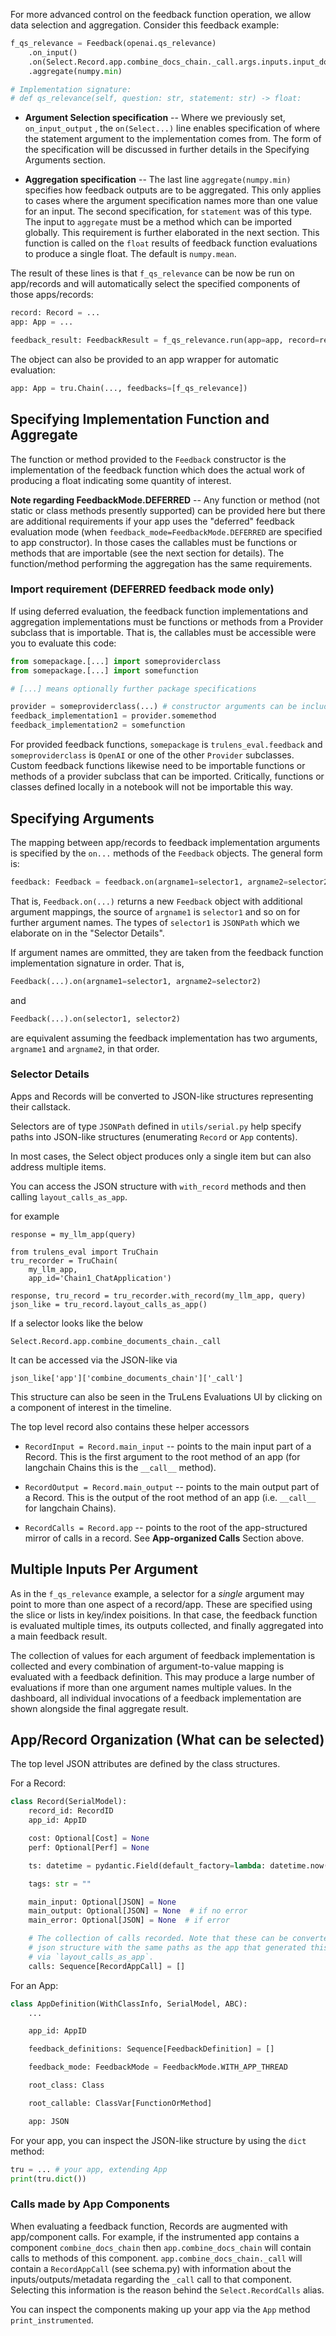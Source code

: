 For more advanced control on the feedback function operation, we allow data
selection and aggregation. Consider this feedback example:

```python
f_qs_relevance = Feedback(openai.qs_relevance)
    .on_input()
    .on(Select.Record.app.combine_docs_chain._call.args.inputs.input_documents[:].page_content)
    .aggregate(numpy.min)

# Implementation signature:
# def qs_relevance(self, question: str, statement: str) -> float:
```

- **Argument Selection specification** -- Where we previously set,
  `on_input_output` , the `on(Select...)` line enables specification of where
  the statement argument to the implementation comes from. The form of the
  specification will be discussed in further details in the Specifying Arguments
  section.

- **Aggregation specification** -- The last line `aggregate(numpy.min)` specifies
  how feedback outputs are to be aggregated. This only applies to cases where
  the argument specification names more than one value for an input. The second
  specification, for `statement` was of this type. The input to `aggregate` must
  be a method which can be imported globally. This requirement is further
  elaborated in the next section. This function is called on the `float` results
  of feedback function evaluations to produce a single float. The default is
  `numpy.mean`.

The result of these lines is that `f_qs_relevance` can be now be run on
app/records and will automatically select the specified components of those
apps/records:

```python
record: Record = ...
app: App = ...

feedback_result: FeedbackResult = f_qs_relevance.run(app=app, record=record)
```

The object can also be provided to an app wrapper for automatic evaluation:

```python
app: App = tru.Chain(..., feedbacks=[f_qs_relevance])
```

## Specifying Implementation Function and Aggregate

The function or method provided to the `Feedback` constructor is the
implementation of the feedback function which does the actual work of producing
a float indicating some quantity of interest.

**Note regarding FeedbackMode.DEFERRED** -- Any function or method (not static
or class methods presently supported) can be provided here but there are
additional requirements if your app uses the "deferred" feedback evaluation mode
(when `feedback_mode=FeedbackMode.DEFERRED` are specified to app constructor).
In those cases the callables must be functions or methods that are importable
(see the next section for details). The function/method performing the
aggregation has the same requirements.

### Import requirement (DEFERRED feedback mode only)

If using deferred evaluation, the feedback function implementations and
aggregation implementations must be functions or methods from a Provider
subclass that is importable. That is, the callables must be accessible were you
to evaluate this code:

```python
from somepackage.[...] import someproviderclass
from somepackage.[...] import somefunction

# [...] means optionally further package specifications

provider = someproviderclass(...) # constructor arguments can be included
feedback_implementation1 = provider.somemethod
feedback_implementation2 = somefunction
```

For provided feedback functions, `somepackage` is `trulens_eval.feedback` and
`someproviderclass` is `OpenAI` or one of the other `Provider` subclasses.
Custom feedback functions likewise need to be importable functions or methods of
a provider subclass that can be imported. Critically, functions or classes
defined locally in a notebook will not be importable this way.

## Specifying Arguments

The mapping between app/records to feedback implementation arguments is
specified by the `on...` methods of the `Feedback` objects. The general form is:

```python
feedback: Feedback = feedback.on(argname1=selector1, argname2=selector2, ...)
```

That is, `Feedback.on(...)` returns a new `Feedback` object with additional
argument mappings, the source of `argname1` is `selector1` and so on for further
argument names. The types of `selector1` is `JSONPath` which we elaborate on in
the "Selector Details".

If argument names are ommitted, they are taken from the feedback function
implementation signature in order. That is,

```python
Feedback(...).on(argname1=selector1, argname2=selector2)
```

and

```python
Feedback(...).on(selector1, selector2)
```

are equivalent assuming the feedback implementation has two arguments,
`argname1` and `argname2`, in that order.

### Selector Details

Apps and Records will be converted to JSON-like structures representing their callstack.

Selectors are of type `JSONPath` defined in `utils/serial.py` help specify paths into JSON-like
structures (enumerating `Record` or `App` contents).

In most cases, the Select object produces only a single item but can also
address multiple items.

You can access the JSON structure with `with_record` methods and then calling `layout_calls_as_app`.

for example

```
response = my_llm_app(query)

from trulens_eval import TruChain
tru_recorder = TruChain(
    my_llm_app,
    app_id='Chain1_ChatApplication')

response, tru_record = tru_recorder.with_record(my_llm_app, query)
json_like = tru_record.layout_calls_as_app()
```

If a selector looks like the below

```
Select.Record.app.combine_documents_chain._call
```

It can be accessed via the JSON-like via

```
json_like['app']['combine_documents_chain']['_call']
```

This structure can also be seen in the TruLens Evaluations UI by clicking on a component of interest in the timeline.

The top level record also contains these helper accessors

- `RecordInput = Record.main_input` -- points to the main input part of a
  Record. This is the first argument to the root method of an app (for
  langchain Chains this is the `__call__` method).

- `RecordOutput = Record.main_output` -- points to the main output part of a
  Record. This is the output of the root method of an app (i.e. `__call__`
  for langchain Chains).

- `RecordCalls = Record.app` -- points to the root of the app-structured
  mirror of calls in a record. See **App-organized Calls** Section above.

## Multiple Inputs Per Argument

As in the `f_qs_relevance` example, a selector for a _single_ argument may point
to more than one aspect of a record/app. These are specified using the slice or
lists in key/index poisitions. In that case, the feedback function is evaluated
multiple times, its outputs collected, and finally aggregated into a main
feedback result.

The collection of values for each argument of feedback implementation is
collected and every combination of argument-to-value mapping is evaluated with a
feedback definition. This may produce a large number of evaluations if more than
one argument names multiple values. In the dashboard, all individual invocations
of a feedback implementation are shown alongside the final aggregate result.

## App/Record Organization (What can be selected)

The top level JSON attributes are defined by the class structures.

For a Record:

```python
class Record(SerialModel):
    record_id: RecordID
    app_id: AppID

    cost: Optional[Cost] = None
    perf: Optional[Perf] = None

    ts: datetime = pydantic.Field(default_factory=lambda: datetime.now())

    tags: str = ""

    main_input: Optional[JSON] = None
    main_output: Optional[JSON] = None  # if no error
    main_error: Optional[JSON] = None  # if error

    # The collection of calls recorded. Note that these can be converted into a
    # json structure with the same paths as the app that generated this record
    # via `layout_calls_as_app`.
    calls: Sequence[RecordAppCall] = []
```

For an App:

```python
class AppDefinition(WithClassInfo, SerialModel, ABC):
    ...

    app_id: AppID

    feedback_definitions: Sequence[FeedbackDefinition] = []

    feedback_mode: FeedbackMode = FeedbackMode.WITH_APP_THREAD

    root_class: Class

    root_callable: ClassVar[FunctionOrMethod]

    app: JSON
```

For your app, you can inspect the JSON-like structure by using the `dict`
method:

```python
tru = ... # your app, extending App
print(tru.dict())
```

### Calls made by App Components

When evaluating a feedback function, Records are augmented with
app/component calls. For example, if the instrumented app
contains a component `combine_docs_chain` then `app.combine_docs_chain` will
contain calls to methods of this component. `app.combine_docs_chain._call` will
contain a `RecordAppCall` (see schema.py) with information about the inputs/outputs/metadata
regarding the `_call` call to that component. Selecting this information is the
reason behind the `Select.RecordCalls` alias.

You can inspect the components making up your app via the `App` method
`print_instrumented`.
